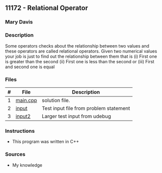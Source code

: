 ## 11172 - Relational Operator
### Mary Davis
### Description

Some operators checks about the relationship between two values and these operators are called relational operators. Given two numerical values your job is just to find out the relationship between them
that is (i) First one is greater than the second (ii) First one is less than the second or (iii) First and
second one is equal

### Files
|   #   | File                       | Description                                                |
| :---: | -------------------------- | ---------------------------------------------------------- |
|   1   | [main.cpp](./main.cpp)     | solution file.                                             |
|   2   | [input](./input)           | Test input file from problem statement                     |
|   3   | [input2](./input2)         | Larger test input from udebug                              |

### Instructions
- This program was written in C++

### Sources
- My knowledge
